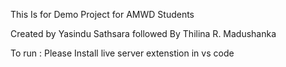 This Is for Demo Project for AMWD Students

Created by Yasindu Sathsara
followed By Thilina R. Madushanka

To run :
    Please Install live server extenstion in vs code